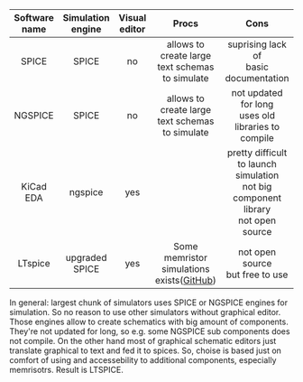 Software name     | Simulation engine |Visual editor     | Procs|Cons|Total
:--------:|:------:|:---------:|:-------:|:-:|:-:|
SPICE | SPICE|no |allows to create large text schemas to simulate|suprising lack of<br> basic documentation|Basic engine for<br> everything
NGSPICE | SPICE|no|allows to create large text schemas to simulate|not updated for long<br>uses old libraries to compile|Some advanced wrapping<br> around SPICE
KiCad EDA     | ngspice|yes||pretty difficult to launch simulation<br>not big component library<br>not open source|shematic editor with ngspice launcher
LTspice|upgraded SPICE|yes|Some memristor simulations exists([GitHub](https://github.com/knowm/memristor-models-4-all))|not open source<br>but free to use|

In general: largest chunk of simulators uses SPICE or NGSPICE engines for simulation. So no reason to use other simulators without graphical editor. Those engines allow to create schematics with big amount of components. They're not updated for long, so e.g. some NGSPICE sub components does not compile. On the other hand most of graphical schematic editors just translate graphical to text and fed it to spices. So, choise is based just on comfort of using and accessebility to additional components, especially memrisotrs. Result is LTSPICE.